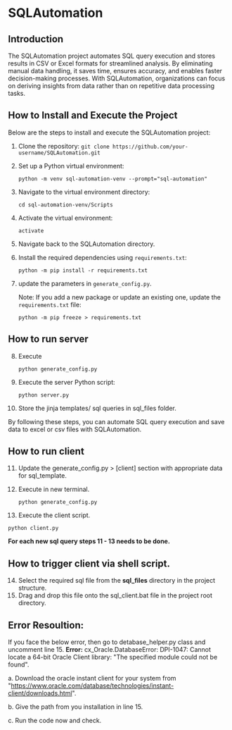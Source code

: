 # SQLAutomation

## Introduction
The SQLAutomation project automates SQL query execution and stores results in CSV or Excel formats for streamlined analysis. By eliminating manual data handling, it saves time, ensures accuracy, and enables faster decision-making processes. With SQLAutomation, organizations can focus on deriving insights from data rather than on repetitive data processing tasks.

## How to Install and Execute the Project
Below are the steps to install and execute the SQLAutomation project:

1. Clone the repository:
   ```git clone https://github.com/your-username/SQLAutomation.git```

2. Set up a Python virtual environment:
   ```
   python -m venv sql-automation-venv --prompt="sql-automation"
   ```

3. Navigate to the virtual environment directory:
   ```
   cd sql-automation-venv/Scripts
   ```

4. Activate the virtual environment:
   ```
   activate
   ```

5. Navigate back to the SQLAutomation directory.

6. Install the required dependencies using `requirements.txt`:
   ```
   python -m pip install -r requirements.txt 
   ```

7. update the parameters in `generate_config.py`.

   Note: If you add a new package or update an existing one, update the `requirements.txt` file:
   ```
   python -m pip freeze > requirements.txt
   ```
## How to run server

8. Execute 
    ```
    python generate_config.py
    ```

9. Execute the server Python script:
   ```
   python server.py
   ```

10. Store the jinja templates/ sql queries in sql_files folder.

By following these steps, you can automate SQL query execution and save data to excel or csv files with SQLAutomation.

## How to run client

11. Update the generate_config.py > [client] section with appropriate data for sql_template.

12. Execute in new terminal.
    ```
    python generate_config.py
    ```

13. Execute the client script.
   ```
   python client.py
   ```
**For each new sql query steps 11 - 13 needs to be done.**

## How to trigger client via shell script.

14. Select the required sql file from the **sql_files** directory in the project structure.
15. Drag and drop this file onto the sql_client.bat file in the project root directory.

## Error Resoultion:
If you face the below error, then go to detabase_helper.py class and uncomment line 15.
**Error:** cx_Oracle.DatabaseError: DPI-1047: Cannot locate a 64-bit Oracle Client library: "The specified module could not be found".

a. Download the oracle instant client for your system from "https://www.oracle.com/database/technologies/instant-client/downloads.html".

b. Give the path from you installation in line 15.

c. Run the code now and check.

